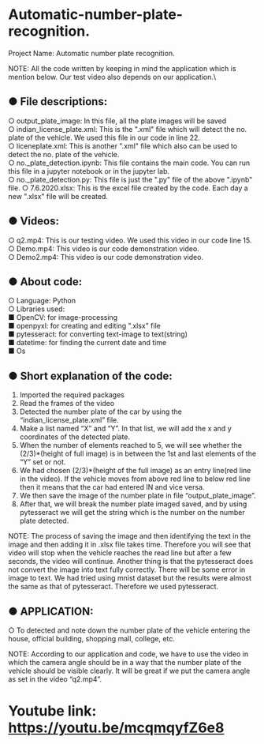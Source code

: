 # Automatic-number-plate-recognition.

Project Name: Automatic number plate recognition.

NOTE: All the code written by keeping in mind the application which is mention below. Our test video also depends on our application.\
## ● File descriptions:
  ○ output_plate_image: In this file, all the plate images will be saved\
  ○ indian_license_plate.xml: This is the ".xml" file which will detect the no. plate of the vehicle. We used this file in our code in line 22.\
  ○ liceneplate.xml: This is another ".xml" file which also can be used to detect the no. plate of the vehicle.\
  ○ no._plate_detection.ipynb: This file contains the main code. You can run this file in a jupyter notebook or in the jupyter lab.\
  ○ no._plate_detection.py: This file is just the ".py" file of the above ".ipynb" file. ○ 7.6.2020.xlsx: This is the excel file created by the code. Each day a new ".xlsx"
    file will be created.
    
    

## ● Videos:
  ○ q2.mp4: This is our testing video. We used this video in our code line 15.\
  ○ Demo.mp4: This video is our code demonstration video.\
  ○ Demo2.mp4: This video is our code demonstration video.
## ● About code:
  ○ Language: Python \
  ○ Libraries used:\
    ■   OpenCV: for image-processing\
    ■   openpyxl: for creating and editing ".xlsx" file\
    ■   pytesseract: for converting text-image to text(string)\
    ■   datetime: for finding the current date and time\
    ■   Os
## ● Short explanation of the code:
  1.   Imported the required packages
  2.   Read the frames of the video
  3.   Detected the number plate of the car by using the “indian_license_plate.xml” file.
  4.   Make a list named “X” and “Y”. In that list, we will add the x and y coordinates of the detected plate.
  5.   When the number of elements reached to 5, we will see whether the (2/3)*(height of full image) is in between the 1st and last elements of the “Y” set or not.
  6.   We had chosen (2/3)*(height of the full image) as an entry line(red line in the video). If the vehicle moves from above red line to below red line then it means that the car had entered IN and vice versa.
  7.   We then save the image of the number plate in file “output_plate_image”.
  8.   After that, we will break the number plate imaged saved, and by using pytesseract we will get the string which is the number on the number plate detected.


NOTE: The process of saving the image and then identifying the text in the image and then adding it in .xlsx file takes time. Therefore you will see that video will stop when the vehicle reaches the read line but after a few seconds, the video will continue. Another thing is that the pytesseract does not convert the image into text fully correctly. There will be some error in image to text. We had tried using mnist dataset but the results were almost the same as that of pytesseract. Therefore we used pytesseract.
## ● APPLICATION:
  ○ To detected and note down the number plate of the vehicle entering the house, official building, shopping mall, college, etc.

NOTE: According to our application and code, we have to use the video in which the camera angle should be in a way that the number plate of the vehicle should be visible clearly. It will be great if we put the camera angle as set in the video “q2.mp4”.

# Youtube link: https://youtu.be/mcqmqyfZ6e8
